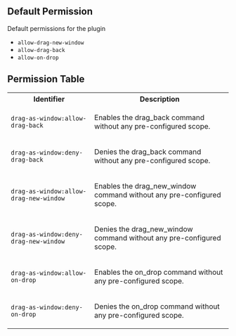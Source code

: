 ## Default Permission

Default permissions for the plugin

- `allow-drag-new-window`
- `allow-drag-back`
- `allow-on-drop`

## Permission Table

<table>
<tr>
<th>Identifier</th>
<th>Description</th>
</tr>


<tr>
<td>

`drag-as-window:allow-drag-back`

</td>
<td>

Enables the drag_back command without any pre-configured scope.

</td>
</tr>

<tr>
<td>

`drag-as-window:deny-drag-back`

</td>
<td>

Denies the drag_back command without any pre-configured scope.

</td>
</tr>

<tr>
<td>

`drag-as-window:allow-drag-new-window`

</td>
<td>

Enables the drag_new_window command without any pre-configured scope.

</td>
</tr>

<tr>
<td>

`drag-as-window:deny-drag-new-window`

</td>
<td>

Denies the drag_new_window command without any pre-configured scope.

</td>
</tr>

<tr>
<td>

`drag-as-window:allow-on-drop`

</td>
<td>

Enables the on_drop command without any pre-configured scope.

</td>
</tr>

<tr>
<td>

`drag-as-window:deny-on-drop`

</td>
<td>

Denies the on_drop command without any pre-configured scope.

</td>
</tr>
</table>
